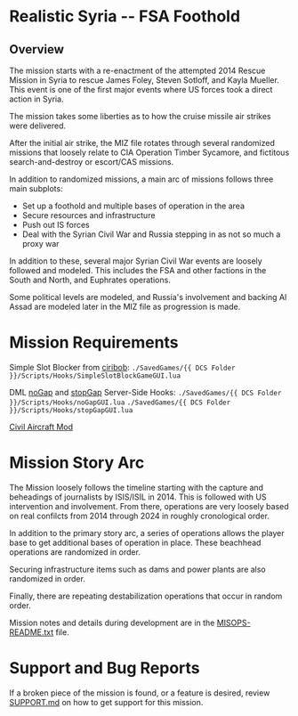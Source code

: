 
Realistic Syria -- FSA Foothold
===============================

Overview
--------

The mission starts with a re-enactment of the attempted 2014 Rescue Mission in 
Syria to rescue James Foley, Steven Sotloff, and Kayla Mueller.  This event is
one of the first major events where US forces took a direct action in Syria.

The mission takes some liberties as to how the cruise missile air strikes were
delivered.

After the initial air strike, the MIZ file rotates through several randomized
missions that loosely relate to CIA Operation Timber Sycamore, and fictitous 
search-and-destroy or escort/CAS missions.

In addition to randomized missions, a main arc of missions follows three main
subplots:
* Set up a foothold and multiple bases of operation in the area
* Secure resources and infrastructure
* Push out IS forces
* Deal with the Syrian Civil War and Russia stepping in as not so much a proxy
  war

In addition to these, several major Syrian Civil War events are loosely 
followed and modeled. This includes the FSA and other factions in the South 
and North, and Euphrates operations.

Some political levels are modeled, and Russia's involvement and backing Al
Assad are modeled later in the MIZ file as progression is made.


Mission Requirements
====================

Simple Slot Blocker from [ciribob](https://github.com/ciribob/DCS-SimpleSlotBlock):
`./SavedGames/{{ DCS Folder }}/Scripts/Hooks/SimpleSlotBlockGameGUI.lua`

DML [noGap](https://github.com/zeathe/DML/blob/main/server%20modules/noGapGUI.lua) and [stopGap](https://github.com/zeathe/DML/blob/main/server%20modules/stopGapGUI.lua) Server-Side Hooks:
`./SavedGames/{{ DCS Folder }}/Scripts/Hooks/noGapGUI.lua`
`./SavedGames/{{ DCS Folder }}/Scripts/Hooks/stopGapGUI.lua`


[Civil Aircraft Mod](https://cam.em-key.de/)



Mission Story Arc
=================

The Mission loosely follows the timeline starting with the capture and 
beheadings of journalists by ISIS/ISIL in 2014. This is followed with US
intervention and involvement. From there, operations are very loosely 
based on real confilcts from 2014 through 2024 in roughly cronological order.

In addition to the primary story arc, a series of operations allows the
player base to get additional bases of operation in place.  These beachhead
operations are randomized in order.

Securing infrastructure items such as dams and power plants are also
randomized in order.

Finally, there are repeating destabilization operations that occur in
random order.

Mission notes and details during development are in the [MISOPS-README.txt](./MISOPS-README.txt)
file.



Support and Bug Reports
=======================

If a broken piece of the mission is found, or a feature is desired, review
[SUPPORT.md](./SUPPORT.md) on how to get support for this mission.

